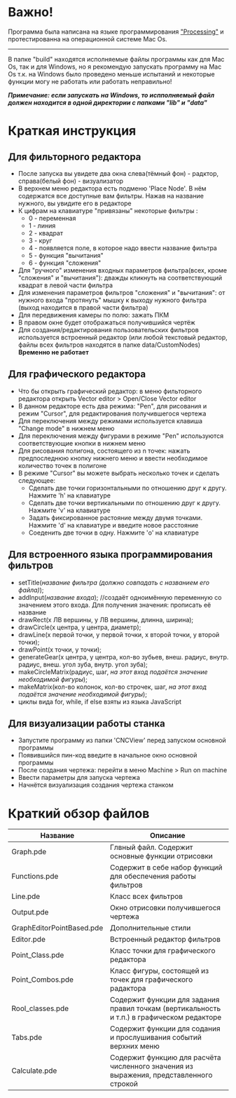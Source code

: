 Важно!
=====================

Программа была написана на языке программирования ["Processing"](https://processing.org/download/) и протестированна на операционной системе Mac Os.
***
В папке "build" находятся исполняемые файлы программы как для Mac Os, так и для Windows, но я рекомендую запускать программу на Mac Os т.к. на Windows было проведено меньше испытаний и некоторые функции могу не работать или работать неправильно!

***Примечание: если запускать на Windows, то испполняемый файл должен находится в одной директории с папками "lib" и "data"***

Краткая инструкция
==================

Для фильторного редактора
-------------------------
* После запуска вы увидете два окна слева(тёмный фон) - радктор, справа(белый фон) - визуализатор
* В верхнем меню редактора есть подменю 'Place Node'. В нём содержатся все доступные вам фильтры. Нажав на название нужного, вы увидите его в редакторе
* К цифрам на клавиатуре "привязаны" некоторые фильтры :
  * 0 - переменная
  * 1 - линия
  * 2 - квадрат
  * 3 - круг
  * 4 - появляется поле, в которое надо ввести название фильтра
  * 5 - функция "вычитания"
  * 6 - функция "сложения"
* Для "ручного" изменения входных параметров фильтра(всех, кроме "сложения" и "вычитания"): дважды кликнуть на соответствующий квадрат в левой части фильтра
* Для изменения параметров фильтров "сложения" и "вычитания": от нужного входа "протянуть" мышку к выходу нужного фильтра (выход находится в правой части фильтра)
* Для передвижения камеры по полю: зажать ПКМ
* В правом окне будет отображаться получившийся чертёж
* Для создания/редактирования пользовательских фильтров используется встроенный редактор (или любой текстовый редактор, файлы всех фильтров находятся в папке data/CustomNodes) **Временно не работает**

Для графического редактора
-------------------------
* Что бы открыть графический редактор: в меню фильторного редактора открыть Vector editor > Open/Close Vector editor
* В данном редакторе есть два режима: "Pen", для рисования и режим "Cursor", для редактирования получившегося чертежа
* Для переключения между режимами используется клавиша "Change mode" в нижнем меню
* Для переключения между фигурами в режиме "Pen" используются соответствующие кнопки в нижнем меню
* Для рисования полигона, состоящего из n точек: нажать предпоследнюю кнопку нижнего меню и ввести необходимое количество точек в полигоне
* В режиме "Cursor" вы можете выбрать несколько точек и сделать следующее:
  * Сделать две точки горизонтальными по отношению друг к другу. Нажмите 'h' на клавиатуре
  * Сделать две точки вертикальными по отношению друг к другу. Нажмите 'v' на клавиатуре
  * Задать фиксированное растояние между двумя точками. Нажмите 'd' на клавиатуре и введите новое расстояние
  * Соеденить две точки в одну. Нажмите 'o' на клавиатуре

Для встроенного языка программирования фильтров
----------------------------------------------
* setTitle(*название фильтра (должно совпадать с названием его файла)*);
* addInput(*название входа*); //создаёт одноимённую переменную со значением этого входа. Для получения значения: прописать её название
* drawRect(x ЛВ вершины, y ЛВ вершины, длинна, ширина);
* drawCircle(x центра, y центра, диаметр);
* drawLine(x первой точки, y первой точки, x второй точки, y второй точки);
* drawPoint(x точки, y точки);
* generateGear(x центра, y центра, кол-во зубьев, внеш. радиус, внутр. радиус, внеш. угол зуба, внутр. угол зуба);
* makeCircleMatrix(радиус, шаг, *на этот вход подаётся значение необходимой фигуры*);
* makeMatrix(кол-во колонок, кол-во строчек, шаг, *на этот вход подаётся значение необходимой фигуры*);
* циклы вида for, while, if else взяты из языка JavaScript

Для визуализации работы станка
------------------------------
* Запустите программу из папки 'CNCView' перед запуском основной программы
* Появившийся пин-код введите в начальное окно основной программы
* После создания чертежа: перейти в меню Machine > Run on machine
* Ввести параметры для запуска чертежа
* Начнётся визуализация создания чертежа станком

Краткий обзор файлов
====================

Название                     |  Описание
-----------------------------|-----------------------------
Graph.pde                    | Глвный файл. Содержит основные функции отрисовки
Functions.pde                | Содержит в себе набор функций для обеспечения работы фильтров
Line.pde                     | Класс всех фильтров
Output.pde                   | Окно отрисовки получившегося чертежа
GraphEditorPointBased.pde    | Дополнительные стили
Editor.pde                   | Встроенный редактор фильтров
Point_Class.pde              | Класс точки для графического редактора
Point_Combos.pde             | Класс фигуры, состоящей из точек для графического радактора
Rool_classes.pde             | Содержит функции для задания правил точкам (вертикальность и т.п.) в графическом редакторе
Tabs.pde                     | Содержит функции для содания и прослушивания событий верхних меню
Calculate.pde                | Содержит функцию для расчёта численного значения из выражения, представленного строкой
